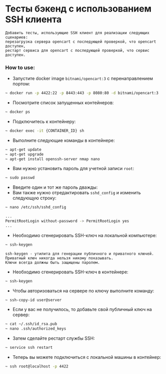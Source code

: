 # Тесты бэкенд с использованием SSH клиента 

```
Добавить тесты, использующие SSH клиент для реализации следующих сценариев: 
перезагрузка сервера opencart с последующей проверкой, что opencart доступен, 
рестарт сервиса для opencart с последующей проверкой, что сервис доступен.
```


### How to use:
* Запустите docker image `bitnami/opencart:3` с перенаправлением портом:
```sh
~ docker run -p 4422:22 -p 8443:443 -p 8080:80 -d bitnami/opencart:3
```
* Посмотрите список запущенных контейнеров:
```sh
~ docker ps
```
* Подключитесь к контейнеру:
```sh
~ docker exec -it {CONTAINER_ID} sh
```
* Выполните следующие команды в контейнере:
```sh
~ apt-get update
~ apt-get upgrade
~ apt-get install openssh-server nmap nano
```
* Вам нужно установить пароль для учетной записи `root`:
```sh
~ sudo passwd
```
* Введите один и тот же пароль дважды:
* Вам также нужно отредактировать `sshd_config` и изменить следующую строку:
```sh
~ nano /etc/ssh/sshd_config

... 
PermitRootLogin without-password -> PermitRootLogin yes
...
```
* Необходимо сгенерировать SSH-ключ на локальной компьютере:
```sh
~ ssh-keygen
```
```
ssh-keygen - утилита для генерации публичного и приватного ключей. 
Приватный ключ никогда нельзя никому показывать. 
Ключи всегда должны быть защищены паролем.
```
* Необходимо сгенерировать SSH-ключ в контейнере:
```sh
~ ssh-keygen
```
* Чтобы авторизоваться на сервере по ключу выполните команду:
```sh
~ ssh-copy-id user@server
```
* Если у вас не получилось, то добавьте свой публичный ключ на сервер:
```sh
~ cat ~/.ssh/id_rsa.pub
~ nano .ssh/authorized_keys
```
* Затем сделайте рестарт службы SSH:
```sh
~ service ssh restart
```
* Теперь вы можете подключиться с локальной машины в контейнер:
```sh
~ ssh root@localhost -p 4422
```